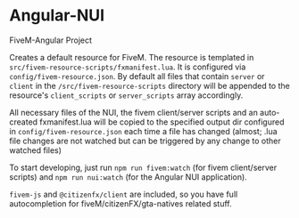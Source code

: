 # Angular-NUI
FiveM-Angular Project

Creates a default resource for FiveM.
The resource is templated in `src/fivem-resource-scripts/fxmanifest.lua`.
It is configured via `config/fivem-resource.json`. By default all files that contain `server` or `client` in the `/src/fivem-resource-scripts` directory will be appended to the resource's `client_scripts` or `server_scripts` array accordingly.

All necessary files of the NUI, the fivem client/server scripts and an auto-created fxmanifest.lua will be copied to the specified output dir configured in `config/fivem-resource.json` each time a file has changed (almost; .lua file changes are not watched but can be triggered by any change to other watched files)

To start developing, just run `npm run fivem:watch` (for fivem client/server scripts) and `npm run nui:watch` (for the Angular NUI application).

`fivem-js` and `@citizenfx/client` are included, so you have full autocompletion for fiveM/citizenFX/gta-natives related stuff.
